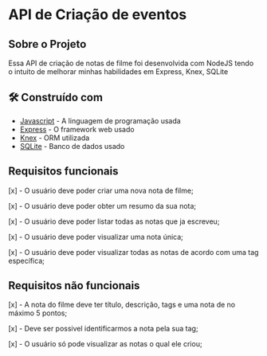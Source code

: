 # API de Criação de eventos

## Sobre o Projeto

Essa API de criação de notas de filme foi desenvolvida com NodeJS tendo o intuito de melhorar minhas habilidades em Express, Knex, SQLite 

## 🛠️ Construído com

* [Javascript](https://developer.mozilla.org/pt-BR/docs/Web/JavaScript) - A linguagem de programação usada
* [Express](https://expressjs.com/pt-br/) - O framework web usado
* [Knex](https://knexjs.org/) - ORM utilizada
* [SQLite](https://www.sqlite.org/) - Banco de dados usado


## Requisitos funcionais

[x] - O usuário deve poder criar uma nova nota de filme;

[x] - O usuário deve poder obter um resumo da sua nota;

[x] - O usuário deve poder listar todas as notas que ja escreveu;

[x] - O usuário deve poder visualizar uma nota única;

[x] - O usuário deve poder visualizar todas as notas de acordo com uma tag específica;


## Requisitos não funcionais

[x] - A nota do filme deve ter título, descrição, tags e uma nota de no máximo 5 pontos;

[x] - Deve ser possivel identificarmos a nota pela sua tag;

[x] - O usuário só pode visualizar as notas o qual ele criou;
